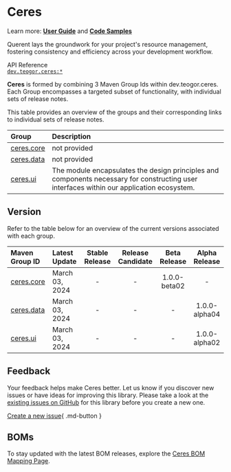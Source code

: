 # Ceres

Learn more: **[User Guide](user-guide.md)** and **[Code Samples](code-samples.md)**

Querent lays the groundwork for your project's resource management, fostering consistency and efficiency across your development workflow.

[//]: # (REGION-API-REFERENCE)

API Reference  
[`dev.teogor.ceres:*`](html/)

[//]: # (REGION-API-REFERENCE)

[//]: # (REGION-GROUP-OVERVIEW)

**Ceres** is formed by combining 3 Maven Group Ids within dev.teogor.ceres. Each Group encompasses a targeted subset of functionality, with individual sets of release notes.

This table provides an overview of the groups and their corresponding links to individual sets of release notes.

| Group                           | Description                                                                                                                                 |
|:--------------------------------|:--------------------------------------------------------------------------------------------------------------------------------------------|
| [ceres.core](./core/index.md)   | not provided                                                                                                                                |
| [ceres.data](./data/index.md)   | not provided                                                                                                                                |
| [ceres.ui](./ui/index.md)       | The module encapsulates the design principles and components necessary for constructing user interfaces within our application ecosystem.   |

[//]: # (REGION-GROUP-OVERVIEW)

[//]: # (REGION-GROUP-VERSION-OVERVIEW)

## Version

Refer to the table below for an overview of the current versions associated with each group.

| Maven Group ID                  | Latest Update    |  Stable Release  |  Release Candidate  |  Beta Release  |  Alpha Release  |
|:--------------------------------|:-----------------|:----------------:|:-------------------:|:--------------:|:---------------:|
| [ceres.core](./core/index.md)   | March 03, 2024   |        -         |          -          |  1.0.0-beta02  |        -        |
| [ceres.data](./data/index.md)   | March 03, 2024   |        -         |          -          |       -        |  1.0.0-alpha04  |
| [ceres.ui](./ui/index.md)       | March 03, 2024   |        -         |          -          |       -        |  1.0.0-alpha02  |

[//]: # (REGION-GROUP-VERSION-OVERVIEW)

[//]: # (REGION-REPORT-ISSUE-FEEDBACK)

## Feedback

Your feedback helps make Ceres better. Let us know if you discover new issues or have
ideas for improving this library. Please take a look at the [existing issues on GitHub](https://github.com/teogor/ceres/issues)
for this library before you create a new one.

[Create a new issue](https://github.com/teogor/ceres/issues/new){ .md-button }

[//]: # (REGION-REPORT-ISSUE-FEEDBACK)

## BOMs

To stay updated with the latest BOM releases, explore the [Ceres BOM Mapping Page](./bom/bom-mapping.md).
